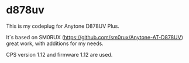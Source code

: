 # d878uv
This is my codeplug for Anytone D878UV Plus.

It´s based on SM0RUX (https://github.com/sm0rux/Anytone-AT-D878UV) great work, with additions for my needs.

CPS version 1.12 and firmware 1.12 are used.
